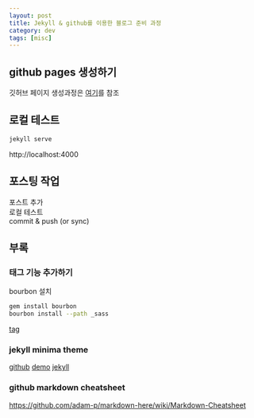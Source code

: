 ```yaml
---
layout: post
title: Jekyll & github를 이용한 블로그 준비 과정
category: dev
tags: [misc]
---
```


## github pages 생성하기
깃허브 페이지 생성과정은 [여기](https://help.github.com/categories/customizing-github-pages/)를 참조

## 로컬 테스트
```sh
jekyll serve  
```
 http://localhost:4000  

## 포스팅 작업
 포스트 추가  
 로컬 테스트  
 commit & push (or sync)  
 
## 부록
### 태그 기능 추가하기
bourbon 설치  
```sh
gem install bourbon  
bourbon install --path _sass  
``` 
[tag](http://codinfox.github.io/blog/)


### jekyll minima theme
[github](https://github.com/jekyll/minima)
[demo](https://jekyll.github.io/inima/)
[jekyll](https://jekyllrb.com/)

### github markdown cheatsheet
<https://github.com/adam-p/markdown-here/wiki/Markdown-Cheatsheet>